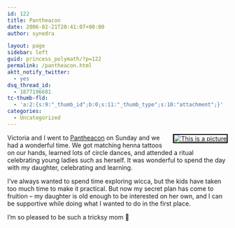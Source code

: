 ```yaml
---
id: 122
title: Pantheacon
date: 2006-02-21T20:41:07+00:00
author: synedra

layout: page
sidebar: left
guid: princess_polymath/?p=122
permalink: /pantheacon.html
aktt_notify_twitter:
  - yes
dsq_thread_id:
  - 1877196681
tc-thumb-fld:
  - 'a:2:{s:9:"_thumb_id";b:0;s:11:"_thumb_type";s:10:"attachment";}'
categories:
  - Uncategorized
---
```

<div style="float: right; margin-left: 10px; margin-bottom: 10px;">
  <a href="http://www.flickr.com/photos/36572571@N00/102700122/" title="photo sharing"><img alt="This is a picture" src="http://static.flickr.com/41/102700122_5a4b648d50_m.jpg" class="grouped_elements" rel="tc-fancybox-group122" alt="This is a picture" style="border: solid 2px #000000;" /></a>
</div>

Victoria and I went to [Pantheacon](http://www.pantheacon.com/) on Sunday and we had a wonderful time. We got matching henna tattoos on our hands, learned lots of circle dances, and attended a ritual celebrating young ladies such as herself. It was wonderful to spend the day with my daughter, celebrating and learning.
  
I&#8217;ve always wanted to spend time exploring wicca, but the kids have taken too much time to make it practical. But now my secret plan has come to fruition &#8211; my daughter is old enough to be interested on her own, and I can be supportive while doing what I wanted to do in the first place.
  
I&#8217;m so pleased to be such a tricksy mom 🙂